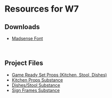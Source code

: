 # Resources for W7

<h2>Downloads</h2>
<ul>
<li><a class="inline_disabled" href="https://www.dropbox.com/s/kv3cacnzcfe3e5e/madsense-font.zip?dl=0" target="_blank">Madsense Font</a></li>
</ul>
<p>&nbsp;</p>
<h2>Project Files</h2>
<ul>
<li><a class="inline_disabled" href="https://www.dropbox.com/s/3zru87046lip838/Sprint6_Props.zip?dl=0" target="_blank">Game Ready Set Props (Kitchen, Stool, Dishes)</a></li>
<li><a class="inline_disabled" href="https://www.dropbox.com/s/td0scpkgdtv5r70/S6-KitchenProps_Substance.zip?dl=0" target="_blank">Kitchen Props Substance</a></li>
<li><a class="inline_disabled" href="https://www.dropbox.com/s/r8cdc42gszoldo0/S6-DishesStool_Substance.zip?dl=0" target="_blank">Dishes/Stool Substance</a></li>
<li><a class="inline_disabled" href="https://www.dropbox.com/s/of0n4jzfoj39mlk/S6-SignFrames_Substance.zip?dl=0" target="_blank">Sign Frames Substance</a></li>
</ul>